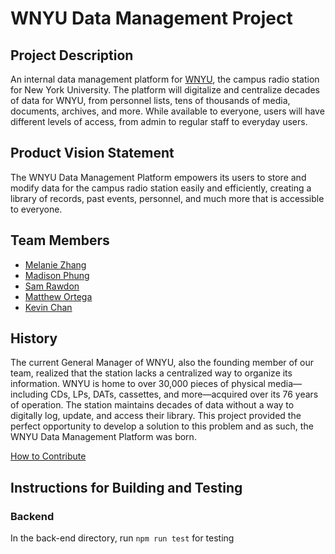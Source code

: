 # WNYU Data Management Project

## Project Description

An internal data management platform for [WNYU](https://wnyu.org/), the campus radio station for New York University. The platform will digitalize and centralize decades of data for WNYU, from personnel lists, tens of thousands of media, documents, archives, and more. While available to everyone, users will have different levels of access, from admin to regular staff to everyday users.

## Product Vision Statement

The WNYU Data Management Platform empowers its users to store and modify data for the campus radio station easily and efficiently, creating a library of records, past events, personnel, and much more that is accessible to everyone.

## Team Members

- [Melanie Zhang](https://github.com/melanie-y-zhang)
- [Madison Phung](https://github.com/mkphung29)
- [Sam Rawdon](https://github.com/SamRawdon)
- [Matthew Ortega](https://github.com/bruhcolate)
- [Kevin Chan](https://github.com/naruminato1)

## History

The current General Manager of WNYU, also the founding member of our team, realized that the station lacks a centralized way to organize its information. WNYU is home to over 30,000 pieces of physical media—including CDs, LPs, DATs, cassettes, and more—acquired over its 76 years of operation. The station maintains decades of data without a way to digitally log, update, and access their library. This project provided the perfect opportunity to develop a solution to this problem and as such, the WNYU Data Management Platform was born.

[How to Contribute](https://github.com/agiledev-students-spring2025/4-final-wnyu-data-management-development/blob/master/CONTRIBUTING.md)

## Instructions for Building and Testing
### Backend
In the back-end directory, run `npm run test` for testing
